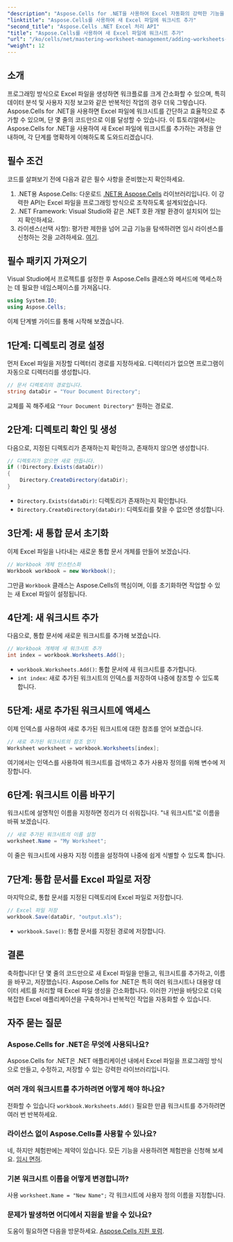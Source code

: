 ```yaml
---
"description": "Aspose.Cells for .NET을 사용하여 Excel 자동화의 강력한 기능을 활용하세요. 이 단계별 튜토리얼은 프로그래밍 방식으로 Excel 파일을 만들고, 워크시트를 추가하고 이름을 바꾸고, 작업 내용을 손쉽게 저장하는 방법을 안내합니다."
"linktitle": "Aspose.Cells를 사용하여 새 Excel 파일에 워크시트 추가"
"second_title": "Aspose.Cells .NET Excel 처리 API"
"title": "Aspose.Cells를 사용하여 새 Excel 파일에 워크시트 추가"
"url": "/ko/cells/net/mastering-worksheet-management/adding-worksheets-to-new-excel-file/"
"weight": 12
---
```


## 소개

프로그래밍 방식으로 Excel 파일을 생성하면 워크플로를 크게 간소화할 수 있으며, 특히 데이터 분석 및 사용자 지정 보고와 같은 반복적인 작업의 경우 더욱 그렇습니다. Aspose.Cells for .NET을 사용하면 Excel 파일에 워크시트를 간단하고 효율적으로 추가할 수 있으며, 단 몇 줄의 코드만으로 이를 달성할 수 있습니다. 이 튜토리얼에서는 Aspose.Cells for .NET을 사용하여 새 Excel 파일에 워크시트를 추가하는 과정을 안내하며, 각 단계를 명확하게 이해하도록 도와드리겠습니다.

## 필수 조건

코드를 살펴보기 전에 다음과 같은 필수 사항을 준비했는지 확인하세요.

1. .NET용 Aspose.Cells: 다운로드 [.NET용 Aspose.Cells](https://releases.aspose.com/cells/net/) 라이브러리입니다. 이 강력한 API는 Excel 파일을 프로그래밍 방식으로 조작하도록 설계되었습니다.
2. .NET Framework: Visual Studio와 같은 .NET 호환 개발 환경이 설치되어 있는지 확인하세요.
3. 라이센스(선택 사항): 평가판 제한을 넘어 고급 기능을 탐색하려면 임시 라이센스를 신청하는 것을 고려하세요. [여기](https://purchase.aspose.com/temporary-license/).

## 필수 패키지 가져오기

Visual Studio에서 프로젝트를 설정한 후 Aspose.Cells 클래스와 메서드에 액세스하는 데 필요한 네임스페이스를 가져옵니다.

```csharp
using System.IO;
using Aspose.Cells;
```

이제 단계별 가이드를 통해 시작해 보겠습니다.

## 1단계: 디렉토리 경로 설정

먼저 Excel 파일을 저장할 디렉터리 경로를 지정하세요. 디렉터리가 없으면 프로그램이 자동으로 디렉터리를 생성합니다.

```csharp
// 문서 디렉토리의 경로입니다.
string dataDir = "Your Document Directory";
```

교체를 꼭 해주세요 `"Your Document Directory"` 원하는 경로로.

## 2단계: 디렉토리 확인 및 생성

다음으로, 지정된 디렉토리가 존재하는지 확인하고, 존재하지 않으면 생성합니다.

```csharp
// 디렉토리가 없으면 새로 만듭니다.
if (!Directory.Exists(dataDir))
{
    Directory.CreateDirectory(dataDir);
}
```

- `Directory.Exists(dataDir)`: 디렉토리가 존재하는지 확인합니다.
- `Directory.CreateDirectory(dataDir)`: 디렉토리를 찾을 수 없으면 생성합니다.

## 3단계: 새 통합 문서 초기화

이제 Excel 파일을 나타내는 새로운 통합 문서 개체를 만들어 보겠습니다.

```csharp
// Workbook 개체 인스턴스화
Workbook workbook = new Workbook();
```

그만큼 `Workbook` 클래스는 Aspose.Cells의 핵심이며, 이를 초기화하면 작업할 수 있는 새 Excel 파일이 설정됩니다.

## 4단계: 새 워크시트 추가

다음으로, 통합 문서에 새로운 워크시트를 추가해 보겠습니다.

```csharp
// Workbook 개체에 새 워크시트 추가
int index = workbook.Worksheets.Add();
```

- `workbook.Worksheets.Add()`: 통합 문서에 새 워크시트를 추가합니다.
- `int index`: 새로 추가된 워크시트의 인덱스를 저장하여 나중에 참조할 수 있도록 합니다.

## 5단계: 새로 추가된 워크시트에 액세스

이제 인덱스를 사용하여 새로 추가된 워크시트에 대한 참조를 얻어 보겠습니다.

```csharp
// 새로 추가된 워크시트의 참조 얻기
Worksheet worksheet = workbook.Worksheets[index];
```

여기에서는 인덱스를 사용하여 워크시트를 검색하고 추가 사용자 정의를 위해 변수에 저장합니다.

## 6단계: 워크시트 이름 바꾸기

워크시트에 설명적인 이름을 지정하면 정리가 더 쉬워집니다. "내 워크시트"로 이름을 바꿔 보겠습니다.

```csharp
// 새로 추가된 워크시트의 이름 설정
worksheet.Name = "My Worksheet";
```

이 줄은 워크시트에 사용자 지정 이름을 설정하여 나중에 쉽게 식별할 수 있도록 합니다.

## 7단계: 통합 문서를 Excel 파일로 저장

마지막으로, 통합 문서를 지정된 디렉토리에 Excel 파일로 저장합니다.

```csharp
// Excel 파일 저장
workbook.Save(dataDir, "output.xls");
```

- `workbook.Save()`: 통합 문서를 지정된 경로에 저장합니다.

## 결론

축하합니다! 단 몇 줄의 코드만으로 새 Excel 파일을 만들고, 워크시트를 추가하고, 이름을 바꾸고, 저장했습니다. Aspose.Cells for .NET은 특히 여러 워크시트나 대용량 데이터 세트를 처리할 때 Excel 파일 생성을 간소화합니다. 이러한 기반을 바탕으로 더욱 복잡한 Excel 애플리케이션을 구축하거나 반복적인 작업을 자동화할 수 있습니다.

## 자주 묻는 질문

### Aspose.Cells for .NET은 무엇에 사용되나요?
Aspose.Cells for .NET은 .NET 애플리케이션 내에서 Excel 파일을 프로그래밍 방식으로 만들고, 수정하고, 저장할 수 있는 강력한 라이브러리입니다.

### 여러 개의 워크시트를 추가하려면 어떻게 해야 하나요?
전화할 수 있습니다 `workbook.Worksheets.Add()` 필요한 만큼 워크시트를 추가하려면 여러 번 반복하세요.

### 라이선스 없이 Aspose.Cells를 사용할 수 있나요?
네, 하지만 체험판에는 제약이 있습니다. 모든 기능을 사용하려면 체험판을 신청해 보세요. [임시 면허](https://purchase.aspose.com/temporary-license/).

### 기본 워크시트 이름을 어떻게 변경합니까?
사용 `worksheet.Name = "New Name";` 각 워크시트에 사용자 정의 이름을 지정합니다.

### 문제가 발생하면 어디에서 지원을 받을 수 있나요?
도움이 필요하면 다음을 방문하세요. [Aspose.Cells 지원 포럼](https://forum.aspose.com/c/cells/9).